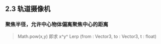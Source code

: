## 2.3 轨道摄像机
### 聚焦半径，允许中心物体偏离聚焦中心的距离

> Math.pow(x,y) 即求 x^y^ 
> Lerp (from : Vector3, to : Vector3, t : float)